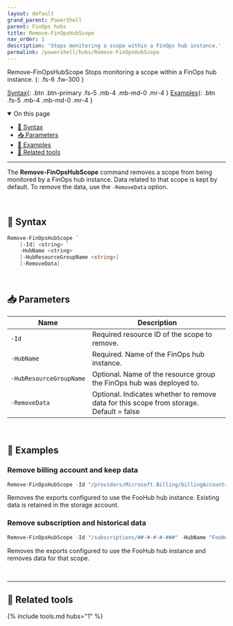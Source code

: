 ```yaml
---
layout: default
grand_parent: PowerShell
parent: FinOps hubs
title: Remove-FinOpsHubScope
nav_order: 1
description: 'Stops monitoring a scope within a FinOps hub instance.'
permalink: /powershell/hubs/Remove-FinOpsHubScope
---
```


<span class="fs-9 d-block mb-4">Remove-FinOpsHubScope</span>
Stops monitoring a scope within a FinOps hub instance.
{: .fs-6 .fw-300 }

[Syntax](#-syntax){: .btn .btn-primary .fs-5 .mb-4 .mb-md-0 .mr-4 }
[Examples](#-examples){: .btn .fs-5 .mb-4 .mb-md-0 .mr-4 }

<details open markdown="1">
   <summary class="fs-2 text-uppercase">On this page</summary>

- [🧮 Syntax](#-syntax)
- [📥 Parameters](#-parameters)
- [🌟 Examples](#-examples)
- [🧰 Related tools](#-related-tools)

</details>

---

The **Remove-FinOpsHubScope** command removes a scope from being monitored by a FinOps hub instance. Data related to that scope is kept by default. To remove the data, use the `-RemoveData` option.

<br>

## 🧮 Syntax

```powershell
Remove-FinOpsHubScope `
    [-Id] <string> `
    -HubName <string>
    [-HubResourceGroupName <string>]
    [-RemoveData]
```

<br>

## 📥 Parameters

| Name                  | Description                                                                                     |
| --------------------- | ----------------------------------------------------------------------------------------------- |
|`‑Id`|    Required resource ID of the scope to remove.
|`‑HubName`|    Required. Name of the FinOps hub instance.
|`‑HubResourceGroupName`|    Optional. Name of the resource group the FinOps hub was deployed to.
|`‑RemoveData`|    Optional. Indicates whether to remove data for this scope from storage. Default = false

<br>

## 🌟 Examples

### Remove billing account and keep data

```powershell
Remove-FinOpsHubScope -Id "/providers/Microsoft.Billing/billingAccounts/123" -HubName "FooHub"
```

Removes the exports configured to use the FooHub hub instance. Existing data is retained in the storage account.

### Remove subscription and historical data

```powershell
Remove-FinOpsHubScope -Id "/subscriptions/##-#-#-#-###" -HubName "FooHub" -RemoveData
```

Removes the exports configured to use the FooHub hub instance and removes data for that scope.

<br>

---

## 🧰 Related tools

{% include tools.md hubs="1" %}

<br>
